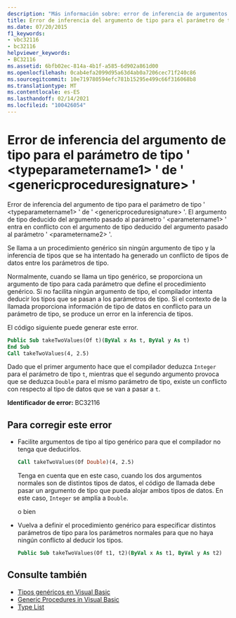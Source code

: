 ```yaml
---
description: "Más información sobre: error de inferencia de argumentos de tipo para el parámetro de tipo ' <typeparametername1> ' de ' <genericproceduresignature> '"
title: Error de inferencia del argumento de tipo para el parámetro de tipo ' <typeparametername1> ' de ' <genericproceduresignature> '
ms.date: 07/20/2015
f1_keywords:
- vbc32116
- bc32116
helpviewer_keywords:
- BC32116
ms.assetid: 6bfb02ec-814a-4b1f-a585-6d902a861d00
ms.openlocfilehash: 0cab4efa2099d95a63d4ab0a7206cec71f240c86
ms.sourcegitcommit: 10e719780594efc781b15295e499c66f316068b8
ms.translationtype: MT
ms.contentlocale: es-ES
ms.lasthandoff: 02/14/2021
ms.locfileid: "100426054"
---
```

# <a name="type-argument-inference-failed-for-type-parameter-typeparametername1-of-genericproceduresignature"></a>Error de inferencia del argumento de tipo para el parámetro de tipo ' \<typeparametername1> ' de ' \<genericproceduresignature> '

Error de inferencia del argumento de tipo para el parámetro de tipo ' \<typeparametername1> ' de ' \<genericproceduresignature> '. El argumento de tipo deducido del argumento pasado al parámetro ' \<parametername1> ' entra en conflicto con el argumento de tipo deducido del argumento pasado al parámetro ' \<parametername2> '.  
  
 Se llama a un procedimiento genérico sin ningún argumento de tipo y la inferencia de tipos que se ha intentado ha generado un conflicto de tipos de datos entre los parámetros de tipo.  
  
 Normalmente, cuando se llama un tipo genérico, se proporciona un argumento de tipo para cada parámetro que define el procedimiento genérico. Si no facilita ningún argumento de tipo, el compilador intenta deducir los tipos que se pasan a los parámetros de tipo. Si el contexto de la llamada proporciona información de tipo de datos en conflicto para un parámetro de tipo, se produce un error en la inferencia de tipos.  
  
 El código siguiente puede generar este error.  
  
```vb  
Public Sub takeTwoValues(Of t)(ByVal x As t, ByVal y As t)  
End Sub  
Call takeTwoValues(4, 2.5)  
```  
  
 Dado que el primer argumento hace que el compilador deduzca `Integer` para el parámetro de tipo `t`, mientras que el segundo argumento provoca que se deduzca `Double` para el mismo parámetro de tipo, existe un conflicto con respecto al tipo de datos que se van a pasar a `t`.  
  
 **Identificador de error:** BC32116  
  
## <a name="to-correct-this-error"></a>Para corregir este error  
  
- Facilite argumentos de tipo al tipo genérico para que el compilador no tenga que deducirlos.  
  
    ```vb  
    Call takeTwoValues(Of Double)(4, 2.5)  
    ```  
  
     Tenga en cuenta que en este caso, cuando los dos argumentos normales son de distintos tipos de datos, el código de llamada debe pasar un argumento de tipo que pueda alojar ambos tipos de datos. En este caso, `Integer` se amplía a `Double`.  
  
     o bien  
  
- Vuelva a definir el procedimiento genérico para especificar distintos parámetros de tipo para los parámetros normales para que no haya ningún conflicto al deducir los tipos.  
  
    ```vb  
    Public Sub takeTwoValues(Of t1, t2)(ByVal x As t1, ByVal y As t2)  
    ```  
  
## <a name="see-also"></a>Consulte también

- [Tipos genéricos en Visual Basic](../programming-guide/language-features/data-types/generic-types.md)
- [Generic Procedures in Visual Basic](../programming-guide/language-features/data-types/generic-procedures.md)
- [Type List](../language-reference/statements/type-list.md)
